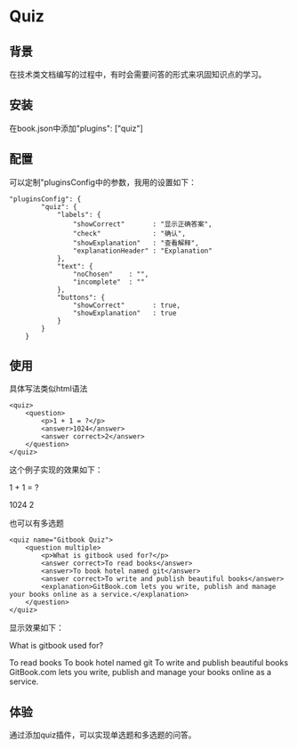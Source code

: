 # Quiz

## 背景
在技术类文档编写的过程中，有时会需要问答的形式来巩固知识点的学习。

## 安装
在book.json中添加"plugins": ["quiz"]

## 配置
可以定制"pluginsConfig中的参数，我用的设置如下：
```
"pluginsConfig": {
        "quiz": {
            "labels": {
                "showCorrect"       : "显示正确答案",
                "check"             : "确认",
                "showExplanation"   : "查看解释",
                "explanationHeader" : "Explanation"
            },
            "text": {
                "noChosen"    : "",
                "incomplete"  : ""
            },
            "buttons": {
                "showCorrect"       : true, 
                "showExplanation"   : true
            }
        }
    }
```


## 使用
具体写法类似html语法
```
<quiz>
    <question>
        <p>1 + 1 = ?</p>
        <answer>1024</answer>
        <answer correct>2</answer>
    </question>
</quiz>
```

这个例子实现的效果如下：
<quiz>
    <question>
        <p>1 + 1 = ?</p>
        <answer>1024</answer>
        <answer correct>2</answer>
    </question>
</quiz>

也可以有多选题
```
<quiz name="Gitbook Quiz">
    <question multiple>
        <p>What is gitbook used for?</p>
        <answer correct>To read books</answer>
        <answer>To book hotel named git</answer>
        <answer correct>To write and publish beautiful books</answer>
        <explanation>GitBook.com lets you write, publish and manage your books online as a service.</explanation>
    </question>
</quiz>
```

显示效果如下：
<quiz name="Gitbook Quiz">
    <question multiple>
        <p>What is gitbook used for?</p>
        <answer correct>To read books</answer>
        <answer>To book hotel named git</answer>
        <answer correct>To write and publish beautiful books</answer>
        <explanation>GitBook.com lets you write, publish and manage your books online as a service.</explanation>
    </question>
</quiz>


## 体验
通过添加quiz插件，可以实现单选题和多选题的问答。

